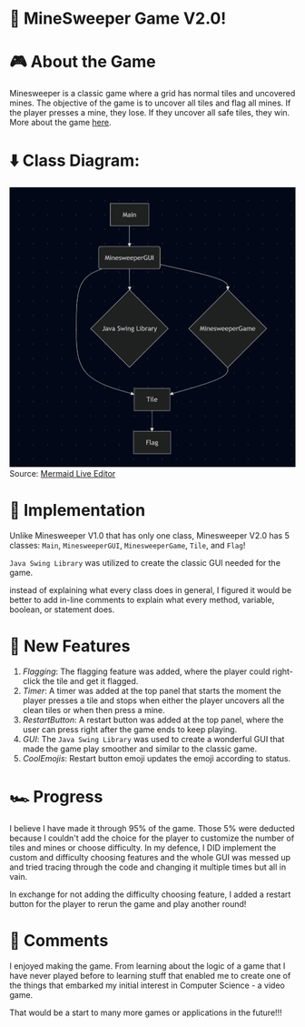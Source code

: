 # 🧩 MineSweeper Game V2.0!

# 🎮 About the Game
Minesweeper is a classic game where a grid has normal tiles and uncovered mines. The objective of the game is to uncover all tiles and flag all mines. If the player presses a mine, they lose. If they uncover all safe tiles, they win. More about the game [here](https://www.instructables.com/How-to-play-minesweeper/).

# ⬇️ Class Diagram:
![img.png](Classes%20Tree.png)
Source: [Mermaid Live Editor](https://mermaid.live/edit#pako:eNpVjUFPg0AQhf8KmZMmlGzZ7VI4mFiwRmNP1ovQw1imsBEWsgVrJfx3oY2mndO8770308G2SgkC2BXVYZujaax1lGhrmPt4hUpvrMnkbnGzUpr2B6KazOPb0-05sRg9K-wuTSypv3SX3TN-ofV6UDqzXtSHQXO8CkTxWhW0OaNwRFckGslDvCwwOxGwITMqhaAxLdlQkilxlNCNbgJNTiUlEAxriuYzgUT3Q6dG_V5V5V_NVG2WQ7DDYj-otk6xoUhhZrD8p4Z0SiasWt1AIDg_HYGgg-9BunPH8z05n_nMnzFf2HAcqHAEZ54rhcu9mWSyt-Hn9JU5c-H73pSzqWRcCi77X80ucEw)

# 🚧 Implementation

Unlike Minesweeper V1.0 that has only one class, Minesweeper V2.0 has 5 classes: `Main`, `MinesweeperGUI`, `MinesweeperGame`, `Tile`, and `Flag`! 

`Java Swing Library` was utilized to create the classic GUI needed for the game. 

instead of explaining what every class does in general, I figured it would be better to add in-line comments to explain what every method, variable, boolean, or statement does.
# 🔮 New Features
1. $Flagging$: The flagging feature was added, where the player could right-click the tile and get it flagged.
2. $Timer$: A timer was added at the top panel that starts the moment the player presses a tile and stops when either the player uncovers all the clean tiles or when then press a mine.
3. $Restart Button$: A restart button was added at the top panel, where the user can press right after the game ends to keep playing.
4. $GUI$: The `Java Swing Library` was used to create a wonderful GUI that made the game play smoother and similar to the classic game.
5. $Cool Emojis$: Restart button emoji updates the emoji according to status. 
# 🏎️ Progress

I believe I have made it through 95% of the game. Those 5% were deducted because I couldn't add the choice for the player to customize the number of tiles and mines or choose difficulty. In my defence, I DID implement the custom and difficulty choosing features and the whole GUI was messed up and tried tracing through the code and changing it multiple times but all in vain.

In exchange for not adding the difficulty choosing feature, I added a restart button for the player to rerun the game and play another round! 

# 🔣 Comments

I enjoyed making the game. From learning about the logic of a game that I have never played before to learning stuff that enabled me to create one of the things that embarked my initial interest in Computer Science - a video game.

That would be a start to many more games or applications in the future!!!

